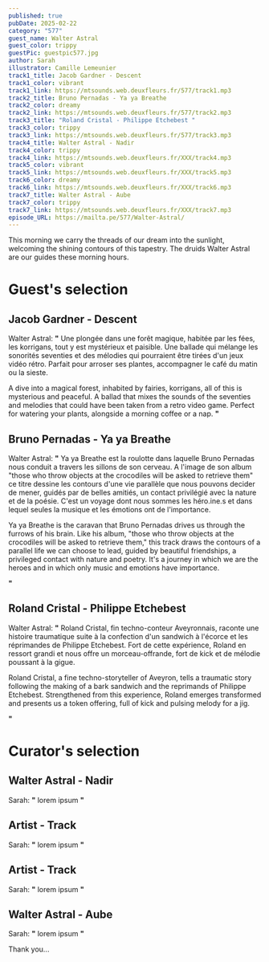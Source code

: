 ```yaml
---
published: true
pubDate: 2025-02-22
category: "577"
guest_name: Walter Astral
guest_color: trippy
guestPic: guestpic577.jpg
author: Sarah
illustrator: Camille Lemeunier
track1_title: Jacob Gardner - Descent
track1_color: vibrant
track1_link: https://mtsounds.web.deuxfleurs.fr/577/track1.mp3
track2_title: Bruno Pernadas - Ya ya Breathe
track2_color: dreamy
track2_link: https://mtsounds.web.deuxfleurs.fr/577/track2.mp3
track3_title: "Roland Cristal - Philippe Etchebest "
track3_color: trippy
track3_link: https://mtsounds.web.deuxfleurs.fr/577/track3.mp3
track4_title: Walter Astral - Nadir
track4_color: trippy
track4_link: https://mtsounds.web.deuxfleurs.fr/XXX/track4.mp3
track5_color: vibrant
track5_link: https://mtsounds.web.deuxfleurs.fr/XXX/track5.mp3
track6_color: dreamy
track6_link: https://mtsounds.web.deuxfleurs.fr/XXX/track6.mp3
track7_title: Walter Astral - Aube
track7_color: trippy
track7_link: https://mtsounds.web.deuxfleurs.fr/XXX/track7.mp3
episode_URL: https://mailta.pe/577/Walter-Astral/
---
```

This morning we carry the threads of our dream into the sunlight, welcoming the shining contours of this tapestry. The druids Walter Astral are our guides these morning hours.

# Guest's selection

## Jacob Gardner - Descent

Walter Astral: **"** Une plongée dans une forêt magique, habitée par les fées, les korrigans, tout y est mystérieux et paisible. Une ballade qui mélange les sonorités seventies et des mélodies qui pourraient être tirées d'un jeux vidéo rétro. Parfait pour arroser ses plantes, accompagner le café du matin ou la sieste. 

A dive into a magical forest, inhabited by fairies, korrigans, all of this is mysterious and peaceful. A ballad that mixes the sounds of the seventies and melodies that could have been taken from a retro video game. Perfect for watering your plants, alongside a morning coffee or a nap. **"** 

## Bruno Pernadas - Ya ya Breathe

Walter Astral: **"** Ya ya Breathe est la roulotte dans laquelle Bruno Pernadas nous conduit a travers les sillons de son cerveau. A l'image de son album "those who throw objects at the crocodiles will be asked to retrieve them" ce titre dessine les contours d'une vie parallèle que nous pouvons decider de mener, guidés par de belles amitiés, un contact privilégié avec la nature et de la poésie. C'est un voyage dont nous sommes les héro.ine.s et dans lequel seules la musique et les émotions ont de l'importance. 

Ya ya Breathe is the caravan that Bruno Pernadas drives us through the furrows of his brain. Like his album, "those who throw objects at the crocodiles will be asked to retrieve them," this track draws the contours of a parallel life we can choose to lead, guided by beautiful friendships, a privileged contact with nature and poetry. It's a journey in which we are the heroes and in which only music and emotions have importance. 

 **"** 

## Roland Cristal - Philippe Etchebest

Walter Astral: **"** Roland Cristal, fin techno-conteur Aveyronnais, raconte une histoire traumatique suite à la confection d'un sandwich à l'écorce et les réprimandes de Philippe Etchebest. Fort de cette expérience, Roland en ressort grandi et nous offre un morceau-offrande, fort de kick et de mélodie poussant à la gigue.

Roland Cristal, a fine techno-storyteller of Aveyron, tells a traumatic story following the making of a bark sandwich and the reprimands of Philippe Etchebest. Strengthened from this experience, Roland emerges transformed and presents us a token offering, full of kick and pulsing melody for a jig. 

 **"** 

# Curator's selection

## Walter Astral - Nadir

 Sarah: **"** lorem ipsum **"** 

## Artist - Track

 Sarah: **"** lorem ipsum **"** 

## Artist - Track

 Sarah: **"** lorem ipsum **"** 

## Walter Astral - Aube

 Sarah: **"** lorem ipsum **"** 

 Thank you...
